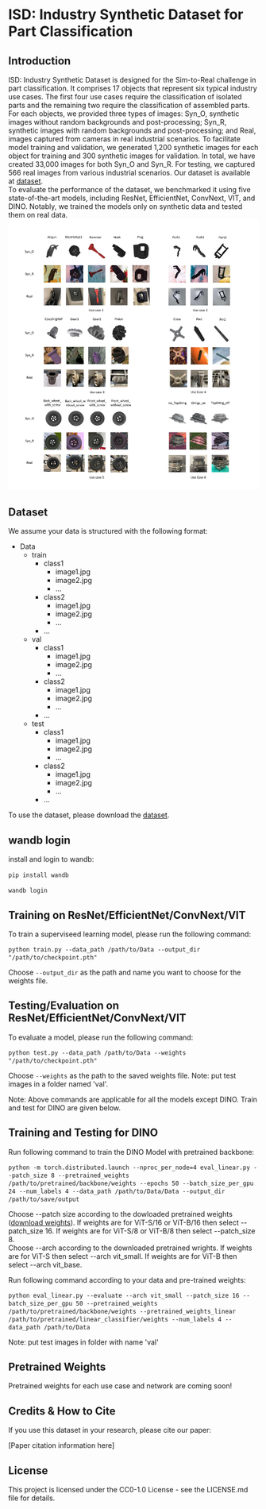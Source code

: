 # ISD: Industry Synthetic Dataset for Part Classification

## Introduction
ISD: Industry Synthetic Dataset is designed for the Sim-to-Real challenge in part classification.  It comprises 17 objects that represent six typical industry use cases. The first four use cases require the classification of isolated parts and the remaining two require the classification of assembled parts. For each objects, we provided three types of images: Syn_O, synthetic images without random backgrounds and post-processing; Syn_R, synthetic images with random backgrounds and post-processing; and Real, images captured from cameras in real industrial scenarios. To facilitate model training and validation, we generated 1,200 synthetic images for each object for training and 300 synthetic images for validation. In total, we have created 33,000 images for both Syn_O and Syn_R. For testing, we captured 566 real images from various industrial scenarios. Our dataset is available at <a href="https://dafd.com/">dataset</a>.  
To evaluate the performance of the dataset, we benchmarked it using five state-of-the-art models, including ResNet, EfficientNet, ConvNext, VIT, and DINO. Notably, we trained the models only on synthetic data and tested them on real data.
![PDF Image](/Image/data.jpg)

## Dataset
We assume your data is structured with the following format:

<ul>
<li>Data
<ul>
<li>train
<ul>
<li>class1
<ul>
<li>image1.jpg</li>
<li>image2.jpg</li>
<li>...</li>
</ul>
</li>
<li>class2
<ul>
<li>image1.jpg</li>
<li>image2.jpg</li>
<li>...</li>
</ul>
</li>
<li>...</li>
</ul>
</li>
<li>val
<ul>
<li>class1
<ul>
<li>image1.jpg</li>
<li>image2.jpg</li>
<li>...</li>
</ul>
</li>
<li>class2
<ul>
<li>image1.jpg</li>
<li>image2.jpg</li>
<li>...</li>
</ul>
</li>
<li>...</li>
</ul>
</li>
<li>test
<ul>
<li>class1
<ul>
<li>image1.jpg</li>
<li>image2.jpg</li>
<li>...</li>
</ul>
</li>
<li>class2
<ul>
<li>image1.jpg</li>
<li>image2.jpg</li>
<li>...</li>
</ul>
</li>
<li>...</li>
</ul>
</li>
</ul>
</li>
</ul>


To use the dataset, please download the <a href="https://dafd.com/">dataset</a>.

## wandb login
install and login to wandb:

<code>pip install wandb</code>

<code>wandb login</code>

## Training on ResNet/EfficientNet/ConvNext/VIT
To train a superviseed learning model, please run the following command:

```
python train.py --data_path /path/to/Data --output_dir "/path/to/checkpoint.pth"
```

Choose `--output_dir` as the path and name you want to choose for the weights file.

## Testing/Evaluation on ResNet/EfficientNet/ConvNext/VIT
To evaluate a model, please run the following command:

```
python test.py --data_path /path/to/Data --weights "/path/to/checkpoint.pth"
```

Choose <code>--weights</code> as the path to the saved weights file. Note: put test images in a folder named 'val'.

Note: Above commands are applicable for all the models except DINO. Train and test for DINO are given below.

## Training and Testing for DINO

Run following command to train the DINO Model with pretrained backbone: 
```
python -m torch.distributed.launch --nproc_per_node=4 eval_linear.py --patch_size 8 --pretrained_weights /path/to/pretrained/backbone/weights --epochs 50 --batch_size_per_gpu 24 --num_labels 4 --data_path /path/to/Data/Data --output_dir /path/to/save/output  
```
Choose --patch size according to the dowloaded pretrained weights (<a href="https://github.com/facebookresearch/dino">download weights</a>). If weights are for ViT-S/16 or ViT-B/16 then select --patch_size 16. If weights are for ViT-S/8 or ViT-B/8 then select --patch_size 8.  
Choose --arch according to the downloaded pretrained wrights. If weights are for ViT-S then select --arch vit_small. If weights are for ViT-B then select --arch vit_base. 


Run following command according to your data and pre-trained weights: 
```
python eval_linear.py --evaluate --arch vit_small --patch_size 16 --batch_size_per_gpu 50 --pretrained_weights /path/to/pretrained/backbone/weights --pretrained_weights_linear /path/to/pretrained/linear_classifier/weights --num_labels 4 --data_path /path/to/Data
```
Note: put test images in folder with name 'val'

## Pretrained Weights
Pretrained weights for each use case and network are coming soon!

## Credits & How to Cite
If you use this dataset in your research, please cite our paper: 

[Paper citation information here]

## License
This project is licensed under the CC0-1.0 License - see the LICENSE.md file for details.

